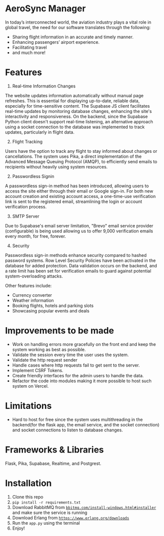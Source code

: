 # AeroSync Manager
  In today’s interconnected world, the aviation
  industry plays a vital role in global travel, the need
  for our software translates through the following:
  - Sharing flight information in an accurate and
  timely manner.
  - Enhancing passengers’ airport experience.
  - Facilitating travel
  - and much more!

# Features
1. Real-time Information Changes

The website updates information automatically without manual page refreshes. This is essential for displaying up-to-date, reliable data, especially for time-sensitive content. The Supabase JS client facilitates real-time updates by monitoring database changes, enhancing the site's interactivity and responsiveness. On the backend, since the Supabase Python client doesn't support real-time listening, an alternative approach using a socket connection to the database was implemented to track updates, particularly in flight data.

2. Flight Tracking

Users have the option to track any flight to stay informed about changes or cancellations. The system uses Pika, a direct implementation of the Advanced Message Queuing Protocol (AMQP), to efficiently send emails to recipients without heavily using system resources.

2. Passwordless Signin

A passwordless sign-in method has been introduced, allowing users to access the site either through their email or Google sign-in. For both new account creation and existing account access, a one-time-use verification link is sent to the registered email, streamlining the login or account verification process.

3. SMTP Server

Due to Supabase's email server limitation, "Brevo" email service provider (configurable) is being used allowing us to offer 9,000 verification emails every month, for free, forever.

4. Security

Passwordless sign-in methods enhance security compared to hashed password systems. Row Level Security Policies have been activated in the database for added protection. Data validation occurs on the backend, and a rate limit has been set for verification emails to guard against potential system-overloading attacks.

Other features include:
- Currency converter
- Weather information
- Booking flights, hotels and parking slots
- Showcasing popular events and deals

# Improvements to be made
- Work on handling errors more gracefully on the front end and keep the system working as best as possible.
- Validate the session every time the user uses the system.
- Validate the http request sender
- Handle cases where http requests fail to get sent to the server.
- Implement CSRF Tokens.
- Create friendly interfaces for the admin users to handle the data.
- Refactor the code into modules making it more possible to host such system on Vercel.

# Limitations
- Hard to host for free since the system uses multithreading in the backend(for the flask app, the email service, and the socket connection) and socket connections to listen to database changes.

# Frameworks & Libraries
  Flask, Pika, Supabase, Realtime, and Postgrest.

# Installation
  1. Clone this repo
  2. `pip install -r requirements.txt`
  3. Download RabbitMQ from [`bbitmq.com/install-windows.html#installer`](bbitmq.com/install-windows.html#installer) and make sure the service is running
  4. Download Erlang from [`https://www.erlang.org/downloads`](https://www.erlang.org/downloads)
  5. Run the `app.py` using the terminal
  6. Enjoy!
     

